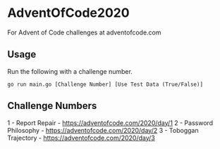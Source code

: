 # AdventOfCode2020
For Advent of Code challenges at adventofcode.com

## Usage
Run the following with a challenge number.
```
go run main.go [Challenge Number] [Use Test Data (True/False)]
```


## Challenge Numbers
1 - Report Repair - https://adventofcode.com/2020/day/1
2 - Password Philosophy - https://adventofcode.com/2020/day/2
3 - Toboggan Trajectory - https://adventofcode.com/2020/day/3